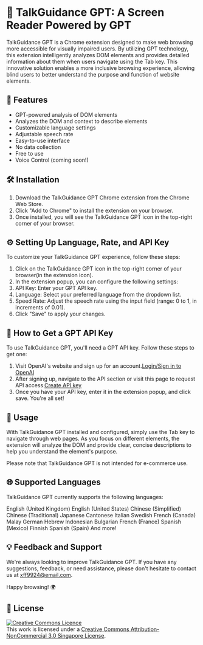 # 🌟 TalkGuidance GPT: A Screen Reader Powered by GPT

TalkGuidance GPT is a Chrome extension designed to make web browsing more accessible for visually impaired users. By utilizing GPT technology, this extension intelligently analyzes DOM elements and provides detailed information about them when users navigate using the Tab key. This innovative solution enables a more inclusive browsing experience, allowing blind users to better understand the purpose and function of website elements.

## 🎯 Features

- GPT-powered analysis of DOM elements
- Analyzes the DOM and context to describe elements
- Customizable language settings
- Adjustable speech rate
- Easy-to-use interface
- No data collection
- Free to use
- Voice Control (coming soon!)

## 🛠️ Installation

1. Download the TalkGuidance GPT Chrome extension from the Chrome Web Store.
2. Click "Add to Chrome" to install the extension on your browser.
3. Once installed, you will see the TalkGuidance GPT icon in the top-right corner of your browser.

## ⚙️ Setting Up Language, Rate, and API Key

To customize your TalkGuidance GPT experience, follow these steps:

1. Click on the TalkGuidance GPT icon in the top-right corner of your browser(in the extension icon).
2. In the extension popup, you can configure the following settings:
3. API Key: Enter your GPT API key.
4. Language: Select your preferred language from the dropdown list.
5. Speed Rate: Adjust the speech rate using the input field (range: 0 to 1, in increments of 0.01).
6. Click "Save" to apply your changes.

## 🔑 How to Get a GPT API Key

To use TalkGuidance GPT, you'll need a GPT API key. Follow these steps to get one:

1. Visit OpenAI's website and sign up for an account.[Login/Sign in to OpenAI](https://auth0.openai.com/u/login)
2. After signing up, navigate to the API section or visit this page to request API access.[Create API key](https://platform.openai.com/account/api-keys)
3. Once you have your API key, enter it in the extension popup, and click save. You're all set!

## 📖 Usage

With TalkGuidance GPT installed and configured, simply use the Tab key to navigate through web pages. As you focus on different elements, the extension will analyze the DOM and provide clear, concise descriptions to help you understand the element's purpose.

Please note that TalkGuidance GPT is not intended for e-commerce use.

## 🌐 Supported Languages

TalkGuidance GPT currently supports the following languages:

English (United Kingdom)
English (United States)
Chinese (Simplified)
Chinese (Traditional)
Japanese
Cantonese
Italian
Swedish
French (Canada)
Malay
German
Hebrew
Indonesian
Bulgarian
French (France)
Spanish (Mexico)
Finnish
Spanish (Spain)
And more!

## 💡 Feedback and Support

We're always looking to improve TalkGuidance GPT. If you have any suggestions, feedback, or need assistance, please don't hesitate to contact us at xff9924@email.com.

Happy browsing! 🌍

## 📄 License

<a rel="license" href="http://creativecommons.org/licenses/by-nc/3.0/sg/"><img alt="Creative Commons Licence" style="border-width:0" src="https://i.creativecommons.org/l/by-nc/3.0/sg/88x31.png" /></a><br />This work is licensed under a <a rel="license" href="http://creativecommons.org/licenses/by-nc/3.0/sg/">Creative Commons Attribution-NonCommercial 3.0 Singapore License</a>.
